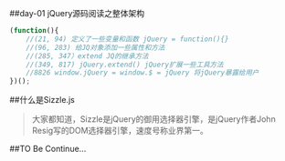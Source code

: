 ##day-01 jQuery源码阅读之整体架构

```js
(function(){
    //(21, 94) 定义了一些变量和函数 jQuery = function(){}
    //(96, 283) 给JQ对象添加一些属性和方法
    //(285, 347）extend JQ的继承方法
    //(349, 817) jQuery.extend() jQuery扩展一些工具方法
    //8826 window.jQuery = window.$ = jQuery 将jQuery暴露给用户
})();
```

##什么是Sizzle.js
>大家都知道，Sizzle是jQuery的御用选择器引擎，是jQuery作者John Resig写的DOM选择器引擎，速度号称业界第一。

##TO Be Continue...
